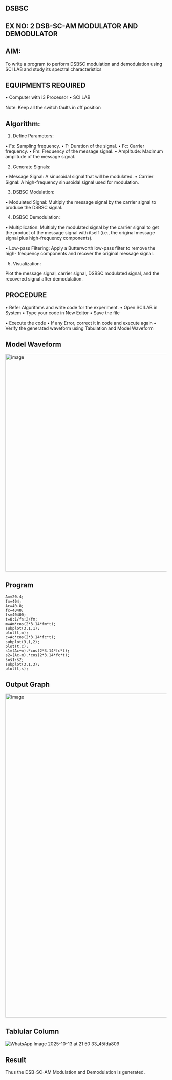 ## DSBSC


## EX NO: 2	DSB-SC-AM MODULATOR AND DEMODULATOR

## AIM:

To write a program to perform DSBSC modulation and demodulation using SCI LAB and study its spectral characteristics

## EQUIPMENTS REQUIRED

•	Computer with i3 Processor
•	SCI LAB

Note: Keep all the switch faults in off position

## Algorithm:

1.	Define Parameters:
   
•	Fs: Sampling frequency.
•	T: Duration of the signal.
•	Fc: Carrier frequency.
•	Fm: Frequency of the message signal.
•	Amplitude: Maximum amplitude of the message signal.

2.	Generate Signals:
   
•	Message Signal: A sinusoidal signal that will be modulated.
•	Carrier Signal: A high-frequency sinusoidal signal used for modulation.

3.	DSBSC Modulation:
   
•	Modulated Signal: Multiply the message signal by the carrier signal to produce the DSBSC signal.

4.	DSBSC Demodulation:
   
•	Multiplication: Multiply the modulated signal by the carrier signal to get the product of the message signal with itself (i.e., the original message signal plus high-frequency components).

•	Low-pass Filtering: Apply a Butterworth low-pass filter to remove the high- frequency components and recover the original message signal.

5.	Visualization:
   
Plot the message signal, carrier signal, DSBSC modulated signal, and the recovered signal after demodulation.

## PROCEDURE

•	Refer Algorithms and write code for the experiment.
•	Open SCILAB in System
•	Type your code in New Editor
•	Save the file
 
•	Execute the code
•	If any Error, correct it in code and execute again
•	Verify the generated waveform using Tabulation and Model Waveform

## Model Waveform

<img width="703" height="679" alt="image" src="https://github.com/user-attachments/assets/e7c7c7f8-ccf2-41ac-b1f3-325989941a6f" />

## Program
    Am=20.4;
    fm=404;
    Ac=40.8;
    fc=4040;
    fs=40400;
    t=0:1/fs:2/fm;
    m=Am*cos(2*3.14*fm*t);
    subplot(3,1,1);
    plot(t,m);
    c=Ac*cos(2*3.14*fc*t);
    subplot(3,1,2);
    plot(t,c);
    s1=(Ac+m).*cos(2*3.14*fc*t);
    s2=(Ac-m).*cos(2*3.14*fc*t);
    s=s1-s2;
    subplot(3,1,3);
    plot(t,s);


## Output Graph
<img width="1840" height="1011" alt="image" src="https://github.com/user-attachments/assets/6013cfeb-5ef8-454f-aba1-d58a7219a9e6" />

## Tablular Column
![WhatsApp Image 2025-10-13 at 21 50 33_45fda809](https://github.com/user-attachments/assets/c5df1b23-2325-4c35-81a7-53f2eabb0070)

## Result
Thus the DSB-SC-AM Modulation and Demodulation is generated.
